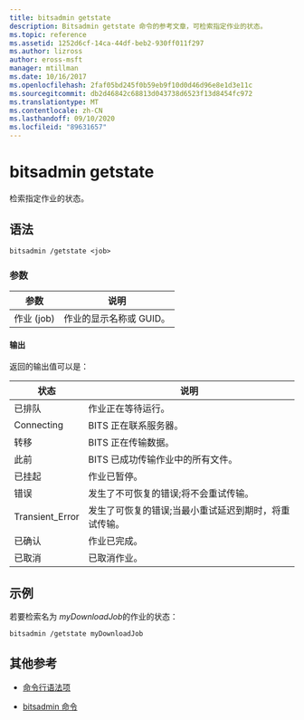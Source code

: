 ```yaml
---
title: bitsadmin getstate
description: Bitsadmin getstate 命令的参考文章，可检索指定作业的状态。
ms.topic: reference
ms.assetid: 1252d6cf-14ca-44df-beb2-930ff011f297
ms.author: lizross
author: eross-msft
manager: mtillman
ms.date: 10/16/2017
ms.openlocfilehash: 2faf05bd245f0b59eb9f10d0d46d96e8e1d3e11c
ms.sourcegitcommit: db2d46842c68813d043738d6523f13d8454fc972
ms.translationtype: MT
ms.contentlocale: zh-CN
ms.lasthandoff: 09/10/2020
ms.locfileid: "89631657"
---
```

# <a name="bitsadmin-getstate"></a>bitsadmin getstate

检索指定作业的状态。

## <a name="syntax"></a>语法

```
bitsadmin /getstate <job>
```

### <a name="parameters"></a>参数

| 参数 | 说明 |
| -------------- | -------------- |
| 作业 (job) | 作业的显示名称或 GUID。 |

#### <a name="output"></a>输出

返回的输出值可以是：

| 状态 | 说明 |
| --------------- | ----------- |
| 已排队 | 作业正在等待运行。 |
| Connecting | BITS 正在联系服务器。 |
| 转移 | BITS 正在传输数据。 |
| 此前 | BITS 已成功传输作业中的所有文件。 |
| 已挂起 | 作业已暂停。 |
| 错误 | 发生了不可恢复的错误;将不会重试传输。 |
| Transient_Error | 发生了可恢复的错误;当最小重试延迟到期时，将重试传输。 |
| 已确认 | 作业已完成。 |
| 已取消 | 已取消作业。 |

## <a name="examples"></a>示例

若要检索名为 *myDownloadJob*的作业的状态：

```
bitsadmin /getstate myDownloadJob
```

## <a name="additional-references"></a>其他参考

- [命令行语法项](command-line-syntax-key.md)

- [bitsadmin 命令](bitsadmin.md)
